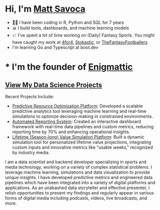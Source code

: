 # Hi, I'm [Matt Savoca](https://mattsavoca.github.io)

* 🧑‍💻 I have been coding in R, Python and SQL for 7 years
* 📊 I build tools, dashboards, and machine learning models
* 📈 I've spent a lot of time working on (Daily) Fantasy Sports. You might have caught my work at [4for4](https://www.4for4.com), [Stokastic](https://www.stokastic.com), or [TheFantasyFootballers](https://www.thefantasyfootballers.com)
* I'm learning Go and Typescript at boot.dev
# * I'm the founder of [Enigmattic](https://enigmattic.io)

## [View My Data Science Projects](https://mattsavoca.github.io/projects)

Recent Projects Include:

* [Predictive Resource Optimization Platform](https://mattsavoca.github.io/projects/resource-optimzier/): Developed a scalable predictive analytics tool leveraging machine learning and real-time simulations to optimize decision-making in constrained environments.
* [Automated Reporting System](https://mattsavoca.github.io/projects/single-game-pipeline/): Created an interactive dashboard framework with real-time data pipelines and custom metrics, reducing reporting time by 70% and enhancing operational insights.
* [Lifetime (Season-long) Value Simulation Platform](https://mattsavoca.github.io/projects/fantasy-football-simulations/): Built a dynamic simulation tool for personalized lifetime value projections, integrating custom inputs and innovative metrics like "usable weeks," recognized by industry media.




I am a data scientist and backend developer specializing in sports and media technology, working on a variety of complex statistical problems. I leverage machine learning, simulations and data visualization to provide unique insights. I have developed predictive metrics and engineered data pipelines which have been integrated into a variety of digital platforms and applications. As an unabashed data storyteller and effective presenter, I relish opportunities to present my findings and regularly appear in various forms of digital media including podcasts, videos, live broadcasts, and more.
